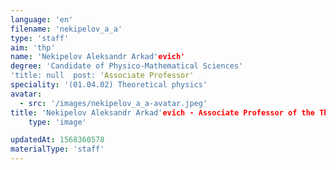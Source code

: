 ```yaml
---
language: 'en'
filename: 'nekipelov_a_a'
type: 'staff'
aim: 'thp'
name: 'Nekipelov Aleksandr Arkad'evich'
degree: 'Candidate of Physico-Mathematical Sciences'
'title: null  post: 'Associate Professor'
speciality: '(01.04.02) Theoretical physics'
avatar:
  - src: '/images/nekipelov_a_a-avatar.jpeg'
title: 'Nekipelov Aleksandr Arkad'evich - Associate Professor of the Theoretical physics Department'
    type: 'image'

updatedAt: 1568360578
materialType: 'staff'
---
```


